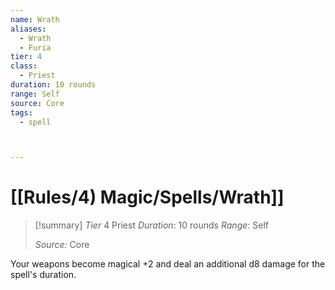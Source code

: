 ```yaml
---
name: Wrath
aliases:
  - Wrath
  - Furia
tier: 4
class:
  - Priest
duration: 10 rounds
range: Self
source: Core
tags:
  - spell



---
```

# [[Rules/4) Magic/Spells/Wrath]]

>[!summary]
> *Tier* 4
> Priest
> *Duration*: 10 rounds
> *Range*: Self
> 
> *Source:* Core

Your weapons become magical +2 and deal an additional d8 damage for the spell's duration.



